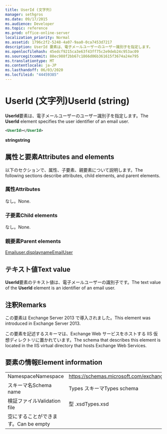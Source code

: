 ```yaml
---
title: UserId (文字列)
manager: sethgros
ms.date: 09/17/2015
ms.audience: Developer
ms.topic: reference
ms.prod: office-online-server
localization_priority: Normal
ms.assetid: 1796c2f2-5248-4a07-9aa0-0ca7453d7217
description: UserId 要素は、電子メールユーザーのユーザー識別子を指定します。
ms.openlocfilehash: 45edcf9215ca3e63f43ff75c2e9deb24c953ac09
ms.sourcegitcommit: 88ec988f2bb67c1866d06b361615f3674a24e795
ms.translationtype: MT
ms.contentlocale: ja-JP
ms.lasthandoff: 06/03/2020
ms.locfileid: "44459385"
---
```

# <a name="userid-string"></a><span data-ttu-id="802fe-103">UserId (文字列)</span><span class="sxs-lookup"><span data-stu-id="802fe-103">UserId (string)</span></span>

<span data-ttu-id="802fe-104">**UserId**要素は、電子メールユーザーのユーザー識別子を指定します。</span><span class="sxs-lookup"><span data-stu-id="802fe-104">The **UserId** element specifies the user identifier of an email user.</span></span> 
  
```XML
<UserId></UserId>
```

 <span data-ttu-id="802fe-105">**string**</span><span class="sxs-lookup"><span data-stu-id="802fe-105">**string**</span></span>
## <a name="attributes-and-elements"></a><span data-ttu-id="802fe-106">属性と要素</span><span class="sxs-lookup"><span data-stu-id="802fe-106">Attributes and elements</span></span>

<span data-ttu-id="802fe-107">以下のセクションで、属性、子要素、親要素について説明します。</span><span class="sxs-lookup"><span data-stu-id="802fe-107">The following sections describe attributes, child elements, and parent elements.</span></span>
  
### <a name="attributes"></a><span data-ttu-id="802fe-108">属性</span><span class="sxs-lookup"><span data-stu-id="802fe-108">Attributes</span></span>

<span data-ttu-id="802fe-109">なし。</span><span class="sxs-lookup"><span data-stu-id="802fe-109">None.</span></span>
  
### <a name="child-elements"></a><span data-ttu-id="802fe-110">子要素</span><span class="sxs-lookup"><span data-stu-id="802fe-110">Child elements</span></span>

<span data-ttu-id="802fe-111">なし。</span><span class="sxs-lookup"><span data-stu-id="802fe-111">None.</span></span>
  
### <a name="parent-elements"></a><span data-ttu-id="802fe-112">親要素</span><span class="sxs-lookup"><span data-stu-id="802fe-112">Parent elements</span></span>

[<span data-ttu-id="802fe-113">Emailuser.displayname</span><span class="sxs-lookup"><span data-stu-id="802fe-113">EmailUser</span></span>](emailuser.md)
  
## <a name="text-value"></a><span data-ttu-id="802fe-114">テキスト値</span><span class="sxs-lookup"><span data-stu-id="802fe-114">Text value</span></span>

<span data-ttu-id="802fe-115">**UserId**要素のテキスト値は、電子メールユーザーの識別子です。</span><span class="sxs-lookup"><span data-stu-id="802fe-115">The text value of the **UserId** element is an identifier of an email user.</span></span> 
  
## <a name="remarks"></a><span data-ttu-id="802fe-116">注釈</span><span class="sxs-lookup"><span data-stu-id="802fe-116">Remarks</span></span>

<span data-ttu-id="802fe-117">この要素は Exchange Server 2013 で導入されました。</span><span class="sxs-lookup"><span data-stu-id="802fe-117">This element was introduced in Exchange Server 2013.</span></span>
  
<span data-ttu-id="802fe-118">この要素を記述するスキーマは、Exchange Web サービスをホストする IIS 仮想ディレクトリに置かれています。</span><span class="sxs-lookup"><span data-stu-id="802fe-118">The schema that describes this element is located in the IIS virtual directory that hosts Exchange Web Services.</span></span>
  
## <a name="element-information"></a><span data-ttu-id="802fe-119">要素の情報</span><span class="sxs-lookup"><span data-stu-id="802fe-119">Element information</span></span>

|||
|:-----|:-----|
|<span data-ttu-id="802fe-120">Namespace</span><span class="sxs-lookup"><span data-stu-id="802fe-120">Namespace</span></span>  <br/> |https://schemas.microsoft.com/exchange/services/2006/types  <br/> |
|<span data-ttu-id="802fe-121">スキーマ名</span><span class="sxs-lookup"><span data-stu-id="802fe-121">Schema name</span></span>  <br/> |<span data-ttu-id="802fe-122">Types スキーマ</span><span class="sxs-lookup"><span data-stu-id="802fe-122">Types schema</span></span>  <br/> |
|<span data-ttu-id="802fe-123">検証ファイル</span><span class="sxs-lookup"><span data-stu-id="802fe-123">Validation file</span></span>  <br/> |<span data-ttu-id="802fe-124">型 .xsd</span><span class="sxs-lookup"><span data-stu-id="802fe-124">Types.xsd</span></span>  <br/> |
|<span data-ttu-id="802fe-125">空にすることができます。</span><span class="sxs-lookup"><span data-stu-id="802fe-125">Can be empty</span></span>  <br/> ||
   

